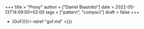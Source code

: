 +++
title = "Proxy"
author = ["Daniel Biasiotto"]
date = 2022-05-13T14:09:00+02:00
tags = ["pattern", "compsci"]
draft = false
+++

-   [GoF]({{< relref "gof.md" >}})